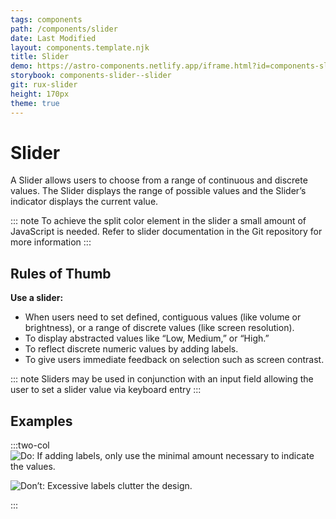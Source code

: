 ```yaml
---
tags: components
path: /components/slider
date: Last Modified
layout: components.template.njk
title: Slider
demo: https://astro-components.netlify.app/iframe.html?id=components-slider--slider&viewMode=story
storybook: components-slider--slider
git: rux-slider
height: 170px
theme: true
---
```


# Slider

A Slider allows users to choose from a range of continuous and discrete values. The Slider displays the range of possible values and the Slider’s indicator displays the current value.

::: note
To achieve the split color element in the slider a small amount of JavaScript is needed. Refer to slider documentation in the Git repository for more information
:::

## Rules of Thumb

**Use a slider:**

- When users need to set defined, contiguous values (like volume or brightness), or a range of discrete values (like screen resolution).
- To display abstracted values like “Low, Medium,” or “High.”
- To reflect discrete numeric values by adding labels.
- To give users immediate feedback on selection such as screen contrast.

::: note
Sliders may be used in conjunction with an input field allowing the user to set a slider value via keyboard entry
:::

## Examples

:::two-col
![Do: If adding labels, only use the minimal amount necessary to indicate the values.](/img/components/slider-do.png "Do: If adding labels, only use the minimal amount necessary to indicate the values.")

![Don’t: Excessive labels clutter the design.](/img/components/slider-dont.png "Don’t: Excessive labels clutter the design.")

:::
